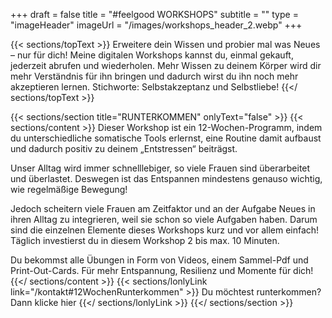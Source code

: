 +++
draft = false
title = "#feelgood WORKSHOPS"
subtitle = ""
type = "imageHeader"
imageUrl = "/images/workshops_header_2.webp"
+++

{{< sections/topText >}}
Erweitere dein Wissen und probier mal was Neues – nur für dich! Meine digitalen Workshops kannst du, einmal gekauft, jederzeit abrufen und wiederholen. Mehr Wissen zu deinem Körper wird dir mehr Verständnis für ihn bringen und dadurch wirst du ihn noch mehr akzeptieren lernen. Stichworte: Selbstakzeptanz und Selbstliebe!
{{</ sections/topText >}}

{{< sections/section title="RUNTERKOMMEN" onlyText="false" >}}
{{< sections/content >}}
Dieser Workshop ist ein 12-Wochen-Programm, indem du unterschiedliche somatische Tools erlernst, eine Routine damit aufbaust und dadurch positiv zu deinem „Entstressen“ beiträgst.

Unser Alltag wird immer schnelllebiger, so viele Frauen sind überarbeitet und überlastet. Deswegen ist das Entspannen mindestens genauso wichtig, wie regelmäßige Bewegung!

Jedoch scheitern viele Frauen am Zeitfaktor und an der Aufgabe Neues in ihren Alltag zu integrieren, weil sie schon so viele Aufgaben haben. Darum sind die einzelnen Elemente dieses Workshops kurz und vor allem einfach! Täglich investierst du in diesem Workshop 2 bis max. 10 Minuten.

Du bekommst alle Übungen in Form von Videos, einem Sammel-Pdf und Print-Out-Cards. Für mehr Entspannung, Resilienz und Momente für dich!
{{</ sections/content >}}
{{< sections/lonlyLink link="/kontakt#12WochenRunterkommen" >}}
Du möchtest runterkommen? Dann klicke hier
{{</ sections/lonlyLink >}}
{{</ sections/section >}}
